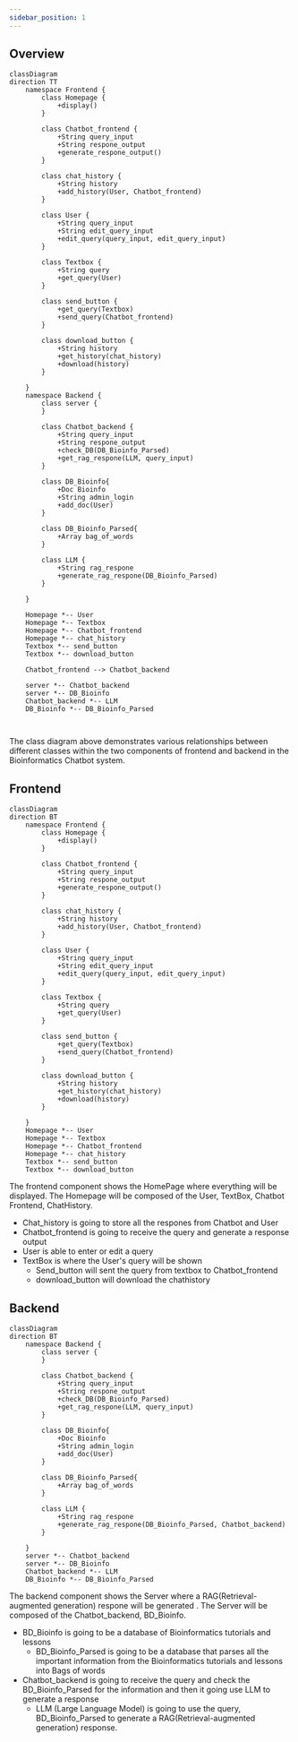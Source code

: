 ```yaml
---
sidebar_position: 1
---
```


<!--Overview Section-->

## __Overview__
```mermaid
classDiagram
direction TT
	namespace Frontend {
        class Homepage {
	        +display()
        }

        class Chatbot_frontend {
	        +String query_input
	        +String respone_output
	        +generate_respone_output()
        }

        class chat_history {
	        +String history
	        +add_history(User, Chatbot_frontend)
        }

        class User {
	        +String query_input
	        +String edit_query_input
	        +edit_query(query_input, edit_query_input)
        }

        class Textbox {
	        +String query
	        +get_query(User)
        }

        class send_button {
	        +get_query(Textbox)
	        +send_query(Chatbot_frontend)
        }

        class download_button {
	        +String history
	        +get_history(chat_history)
	        +download(history)
        }

	}
	namespace Backend {
        class server {
        }

        class Chatbot_backend {
	        +String query_input
	        +String respone_output
	        +check_DB(DB_Bioinfo_Parsed)
            +get_rag_respone(LLM, query_input)
        }

        class DB_Bioinfo{
	        +Doc Bioinfo
	        +String admin_login
	        +add_doc(User)
        }

        class DB_Bioinfo_Parsed{
            +Array bag_of_words
        }

        class LLM {
	        +String rag_respone
	        +generate_rag_respone(DB_Bioinfo_Parsed)
        }

	}

    Homepage *-- User
    Homepage *-- Textbox
    Homepage *-- Chatbot_frontend
    Homepage *-- chat_history
    Textbox *-- send_button
    Textbox *-- download_button

    Chatbot_frontend --> Chatbot_backend

    server *-- Chatbot_backend
    server *-- DB_Bioinfo
    Chatbot_backend *-- LLM
    DB_Bioinfo *-- DB_Bioinfo_Parsed
    


```
The class diagram above demonstrates various relationships between different classes within the two components of frontend and backend in the Bioinformatics Chatbot system. 

<!-- Frontend section -->
## __Frontend__
```mermaid
classDiagram
direction BT
	namespace Frontend {
        class Homepage {
	        +display()
        }

        class Chatbot_frontend {
	        +String query_input
	        +String respone_output
	        +generate_respone_output()
        }

        class chat_history {
	        +String history
	        +add_history(User, Chatbot_frontend)
        }

        class User {
	        +String query_input
	        +String edit_query_input
	        +edit_query(query_input, edit_query_input)
        }

        class Textbox {
	        +String query
	        +get_query(User)
        }

        class send_button {
	        +get_query(Textbox)
	        +send_query(Chatbot_frontend)
        }

        class download_button {
	        +String history
	        +get_history(chat_history)
	        +download(history)
        }

	}
    Homepage *-- User
    Homepage *-- Textbox
    Homepage *-- Chatbot_frontend
    Homepage *-- chat_history
    Textbox *-- send_button
    Textbox *-- download_button
```

The frontend component shows the HomePage where everything will be displayed. The Homepage will be composed of the User, TextBox, Chatbot Frontend, ChatHistory. 
+ Chat_history is going to store all the respones from Chatbot and User
+ Chatbot_frontend is going to receive the query and generate a response output
+ User is able to enter or edit a query
+ TextBox is where the User's query will be shown
  + Send_button will sent the query from textbox to Chatbot_frontend
  + download_button will download the chathistory   



<!--Backend section -->
## Backend
```mermaid
classDiagram
direction BT
	namespace Backend {
        class server {
        }

        class Chatbot_backend {
	        +String query_input
	        +String respone_output
	        +check_DB(DB_Bioinfo_Parsed)
            +get_rag_respone(LLM, query_input)
        }

        class DB_Bioinfo{
	        +Doc Bioinfo
	        +String admin_login
	        +add_doc(User)
        }

        class DB_Bioinfo_Parsed{
            +Array bag_of_words
        }

        class LLM {
	        +String rag_respone
	        +generate_rag_respone(DB_Bioinfo_Parsed, Chatbot_backend)
        }

	}
    server *-- Chatbot_backend
    server *-- DB_Bioinfo
    Chatbot_backend *-- LLM
    DB_Bioinfo *-- DB_Bioinfo_Parsed
```

The backend component shows the Server where a RAG(Retrieval-augmented generation) respone will be generated . The Server will be composed of the Chatbot_backend, BD_Bioinfo. 
+ BD_Bioinfo is going to be a database of Bioinformatics tutorials and lessons
  + BD_Bioinfo_Parsed is going to be a database that parses all the important information from the Bioinformatics tutorials and lessons into Bags of words	
+ Chatbot_backend is going to receive the query and check the BD_Bioinfo_Parsed for the information and then it going use LLM to generate a response 
  + LLM (Large Language Model) is going to use the query, BD_Bioinfo_Parsed to generate a RAG(Retrieval-augmented generation) response.
